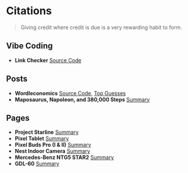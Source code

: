 # Citations
> Giving credit where credit is due is a very rewarding habit to form.

## Vibe Coding
- **Link Checker** [Source Code](https://chatgpt.com/share/6822a19d-e714-8004-8a93-be3e1725218e)


## Posts
- **Wordleconomics** [Source Code](https://chatgpt.com/share/6822a232-9a98-8004-88aa-f60e5895001f), [Top Guesses](https://chatgpt.com/s/dr_68229215142c8191857ee1c000255148)
- **Maposaurus, Napoleon, and 380,000 Steps** [Summary](https://chatgpt.com/s/dr_68187231216881919fc80b18d75f8759)


## Pages
- **Project Starline** [Summary](https://chatgpt.com/s/dr_680ed12034e881918bea767343e76f39)
- **Pixel Tablet** [Summary](https://chatgpt.com/share/680ec985-baa8-8004-bd6a-a8f40c62cc02)
- **Pixel Buds Pro (I & II)** [Summary](https://chatgpt.com/s/dr_680f12a6a4788191bd3c861e0b8311fb)
- **Nest Indoor Camera** [Summary](https://chatgpt.com/s/dr_680f108ea7a48191ac8243e8bfba2195)
- **Mercedes-Benz NTG5 STAR2** [Summary](https://chatgpt.com/s/dr_680fe324e1fc8191ad0b10267748d918)
- **GDL-60** [Summary](https://chatgpt.com/s/dr_680f0a78efcc8191b0fbcc6b98cbecff)